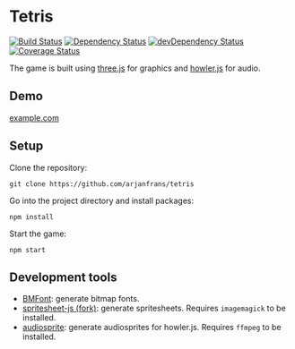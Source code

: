 # Tetris

[![Build Status](https://travis-ci.org/arjanfrans/tetris.svg)](https://travis-ci.org/arjanfrans/tetris)
[![Dependency Status](https://david-dm.org/arjanfrans/tetris.svg)](https://david-dm.org/arjanfrans/tetris)
[![devDependency Status](https://david-dm.org/arjanfrans/tetris/dev-status.svg)](https://david-dm.org/arjanfrans/tetris#info=devDependencies)
[![Coverage Status](https://coveralls.io/repos/arjanfrans/tetris/badge.svg?branch=master&service=github)](https://coveralls.io/github/arjanfrans/tetris?branch=master)

The game is built using [three.js](http://threejs.org/three.js) for graphics and [howler.js](https://github.com/goldfire/howler.js)
for audio.

## Demo

[example.com](http://example.com/)
## Setup

Clone the repository:

```
git clone https://github.com/arjanfrans/tetris
```

Go into the project directory and install packages:
```
npm install
```

Start the game:
```
npm start
```

## Development tools
* [BMFont](http://www.angelcode.com/products/bmfont/): generate bitmap fonts.
* [spritesheet-js (fork)](https://github.com/arjanfrans/spritesheet.js): generate spritesheets.
Requires `imagemagick` to be installed.
* [audiosprite](https://github.com/tonistiigi/audiosprite): generate audiosprites for howler.js.
Requires `ffmpeg` to be installed.
